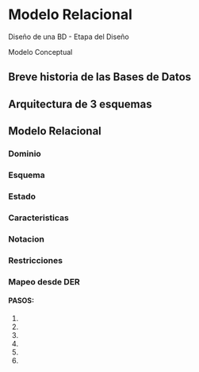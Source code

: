 # Modelo Relacional

Diseño de una BD - Etapa del Diseño

Modelo Conceptual

## Breve historia de las Bases de Datos

## Arquitectura de 3 esquemas

## Modelo Relacional

### Dominio

### Esquema

### Estado

### Caracteristicas

### Notacion

### Restricciones

### Mapeo desde DER

#### PASOS:

1.
2.
3.
4.
5.
6.
